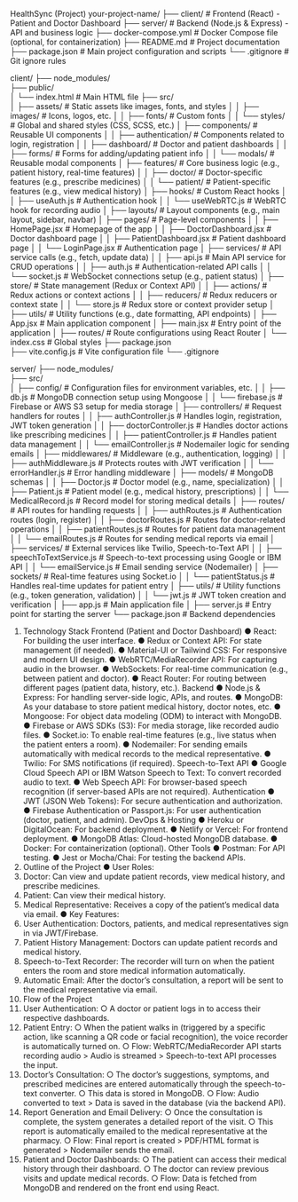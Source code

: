 HealthSync (Project)
your-project-name/
├── client/ # Frontend (React) - Patient and Doctor Dashboard
├── server/ # Backend (Node.js & Express) - API and business logic
├── docker-compose.yml # Docker Compose file (optional, for containerization)
├── README.md # Project documentation
├── package.json # Main project configuration and scripts
└── .gitignore # Git ignore rules

client/
├── node_modules/  
├── public/  
│ └── index.html # Main HTML file
├── src/  
│ ├── assets/ # Static assets like images, fonts, and styles
│ │ ├── images/ # Icons, logos, etc.
│ │ ├── fonts/ # Custom fonts
│ │ └── styles/ # Global and shared styles (CSS, SCSS, etc.)
│ ├── components/ # Reusable UI components
│ │ ├── authentication/ # Components related to login, registration
│ │ ├── dashboard/ # Doctor and patient dashboards
│ │ ├── forms/ # Forms for adding/updating patient info
│ │ └── modals/ # Reusable modal components
│ ├── features/ # Core business logic (e.g., patient history, real-time features)
│ │ ├── doctor/ # Doctor-specific features (e.g., prescribe medicines)
│ │ └── patient/ # Patient-specific features (e.g., view medical history)
│ ├── hooks/ # Custom React hooks
│ │ ├── useAuth.js # Authentication hook
│ │ └── useWebRTC.js # WebRTC hook for recording audio
│ ├── layouts/ # Layout components (e.g., main layout, sidebar, navbar)
│ ├── pages/ # Page-level components
│ │ ├── HomePage.jsx # Homepage of the app
│ │ ├── DoctorDashboard.jsx # Doctor dashboard page
│ │ ├── PatientDashboard.jsx # Patient dashboard page
│ │ └── LoginPage.jsx # Authentication page
│ ├── services/ # API service calls (e.g., fetch, update data)
│ │ ├── api.js # Main API service for CRUD operations
│ │ ├── auth.js # Authentication-related API calls
│ │ └── socket.js # WebSocket connections setup (e.g., patient status)
│ ├── store/ # State management (Redux or Context API)
│ │ ├── actions/ # Redux actions or context actions
│ │ ├── reducers/ # Redux reducers or context state
│ │ └── store.js # Redux store or context provider setup
│ ├── utils/ # Utility functions (e.g., date formatting, API endpoints)
│ ├── App.jsx # Main application component
│ ├── main.jsx # Entry point of the application
│ ├── routes/ # Route configurations using React Router
│ └── index.css # Global styles
├── package.json  
├── vite.config.js # Vite configuration file
└── .gitignore

server/
├── node_modules/  
├── src/  
│ ├── config/ # Configuration files for environment variables, etc.
│ │ ├── db.js # MongoDB connection setup using Mongoose
│ │ └── firebase.js # Firebase or AWS S3 setup for media storage
│ ├── controllers/ # Request handlers for routes
│ │ ├── authController.js # Handles login, registration, JWT token generation
│ │ ├── doctorController.js # Handles doctor actions like prescribing medicines
│ │ ├── patientController.js # Handles patient data management
│ │ └── emailController.js # Nodemailer logic for sending emails
│ ├── middlewares/ # Middleware (e.g., authentication, logging)
│ │ ├── authMiddleware.js # Protects routes with JWT verification
│ │ └── errorHandler.js # Error handling middleware
│ ├── models/ # MongoDB schemas
│ │ ├── Doctor.js # Doctor model (e.g., name, specialization)
│ │ ├── Patient.js # Patient model (e.g., medical history, prescriptions)
│ │ └── MedicalRecord.js # Record model for storing medical details
│ ├── routes/ # API routes for handling requests
│ │ ├── authRoutes.js # Authentication routes (login, register)
│ │ ├── doctorRoutes.js # Routes for doctor-related operations
│ │ ├── patientRoutes.js # Routes for patient data management
│ │ └── emailRoutes.js # Routes for sending medical reports via email
│ ├── services/ # External services like Twilio, Speech-to-Text API
│ │ ├── speechToTextService.js # Speech-to-text processing using Google or IBM API
│ │ └── emailService.js # Email sending service (Nodemailer)
│ ├── sockets/ # Real-time features using Socket.io
│ │ └── patientStatus.js # Handles real-time updates for patient entry
│ ├── utils/ # Utility functions (e.g., token generation, validation)
│ │ └── jwt.js # JWT token creation and verification
│ ├── app.js # Main application file
│ ├── server.js # Entry point for starting the server
└── package.json # Backend dependencies

1. Technology Stack
   Frontend (Patient and Doctor Dashboard)
   ● React: For building the user interface.
   ● Redux or Context API: For state management (if needed).
   ● Material-UI or Tailwind CSS: For responsive and modern UI design.
   ● WebRTC/MediaRecorder API: For capturing audio in the browser.
   ● WebSockets: For real-time communication (e.g., between patient and doctor).
   ● React Router: For routing between different pages (patient data, history, etc.).
   Backend
   ● Node.js & Express: For handling server-side logic, APIs, and routes.
   ● MongoDB: As your database to store patient medical history, doctor notes, etc.
   ● Mongoose: For object data modeling (ODM) to interact with MongoDB.
   ● Firebase or AWS SDKs (S3): For media storage, like recorded audio files.
   ● Socket.io: To enable real-time features (e.g., live status when the patient enters a
   room).
   ● Nodemailer: For sending emails automatically with medical records to the medical
   representative.
   ● Twilio: For SMS notifications (if required).
   Speech-to-Text API
   ● Google Cloud Speech API or IBM Watson Speech to Text: To convert recorded audio
   to text.
   ● Web Speech API: For browser-based speech recognition (if server-based APIs are not
   required).
   Authentication
   ● JWT (JSON Web Tokens): For secure authentication and authorization.
   ● Firebase Authentication or Passport.js: For user authentication (doctor, patient, and
   admin).
   DevOps & Hosting
   ● Heroku or DigitalOcean: For backend deployment.
   ● Netlify or Vercel: For frontend deployment.
   ● MongoDB Atlas: Cloud-hosted MongoDB database.
   ● Docker: For containerization (optional).
   Other Tools
   ● Postman: For API testing.
   ● Jest or Mocha/Chai: For testing the backend APIs.
2. Outline of the Project
   ● User Roles:
3. Doctor: Can view and update patient records, view medical history, and
   prescribe medicines.
4. Patient: Can view their medical history.
5. Medical Representative: Receives a copy of the patient’s medical data via
   email.
   ● Key Features:
6. User Authentication: Doctors, patients, and medical representatives sign in via
   JWT/Firebase.
7. Patient History Management: Doctors can update patient records and medical
   history.
8. Speech-to-Text Recorder: The recorder will turn on when the patient enters the
   room and store medical information automatically.
9. Automatic Email: After the doctor’s consultation, a report will be sent to the
   medical representative via email.
10. Flow of the Project
11. User Authentication:
    ○ A doctor or patient logs in to access their respective dashboards.
12. Patient Entry:
    ○ When the patient walks in (triggered by a specific action, like scanning a QR
    code or facial recognition), the voice recorder is automatically turned on.
    ○ Flow: WebRTC/MediaRecorder API starts recording audio > Audio is streamed >
    Speech-to-text API processes the input.
13. Doctor’s Consultation:
    ○ The doctor’s suggestions, symptoms, and prescribed medicines are entered
    automatically through the speech-to-text converter.
    ○ This data is stored in MongoDB.
    ○ Flow: Audio converted to text > Data is saved in the database (via the backend
    API).
14. Report Generation and Email Delivery:
    ○ Once the consultation is complete, the system generates a detailed report of the
    visit.
    ○ This report is automatically emailed to the medical representative at the
    pharmacy.
    ○ Flow: Final report is created > PDF/HTML format is generated > Nodemailer
    sends the email.
15. Patient and Doctor Dashboards:
    ○ The patient can access their medical history through their dashboard.
    ○ The doctor can review previous visits and update medical records.
    ○ Flow: Data is fetched from MongoDB and rendered on the front end using React.
